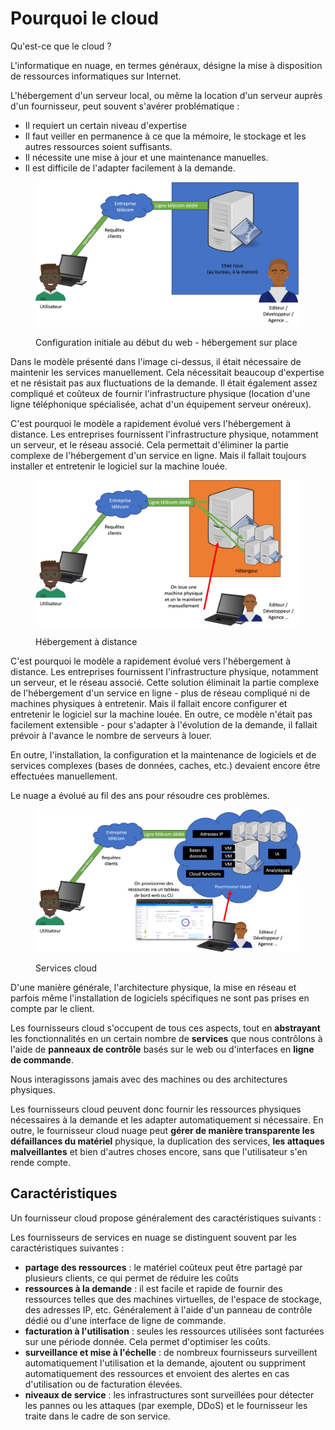 # Pourquoi le cloud

Qu'est-ce que le cloud ?

L'informatique en nuage, en termes généraux, désigne la mise à disposition de ressources informatiques sur Internet.

L'hébergement d'un serveur local, ou même la location d'un serveur auprès d'un fournisseur, peut souvent s'avérer problématique :

- Il requiert un certain niveau d'expertise
- Il faut veiller en permanence à ce que la mémoire, le stockage et les autres ressources soient suffisants.
- Il nécessite une mise à jour et une maintenance manuelles.
- Il est difficile de l'adapter facilement à la demande.

<figure><img src="../graphics/self-hosting.png" alt=""><figcaption><p>Configuration initiale au début du web - hébergement sur place</p></figcaption></figure>

Dans le modèle présenté dans l'image ci-dessus, il était nécessaire de maintenir les services manuellement. Cela nécessitait beaucoup d'expertise et ne résistait pas aux fluctuations de la demande. Il était également assez compliqué et coûteux de fournir l'infrastructure physique (location d'une ligne téléphonique spécialisée, achat d'un équipement serveur onéreux).

C'est pourquoi le modèle a rapidement évolué vers l'hébergement à distance. Les entreprises fournissent l'infrastructure physique, notamment un serveur, et le réseau associé.
Cela permettait d'éliminer la partie complexe de l'hébergement d'un service en ligne. Mais il fallait toujours installer et entretenir le logiciel sur la machine louée.

<figure><img src="../graphics/web-hosting.png" alt=""><figcaption><p>Hébergement à distance</p></figcaption></figure>

C'est pourquoi le modèle a rapidement évolué vers l'hébergement à distance. Les entreprises fournissent l'infrastructure physique, notamment un serveur, et le réseau associé.
Cette solution éliminait la partie complexe de l'hébergement d'un service en ligne - plus de réseau compliqué ni de machines physiques à entretenir. Mais il fallait encore configurer et entretenir le logiciel sur la machine louée. En outre, ce modèle n'était pas facilement extensible - pour s'adapter à l'évolution de la demande, il fallait prévoir à l'avance le nombre de serveurs à louer.

En outre, l'installation, la configuration et la maintenance de logiciels et de services complexes (bases de données, caches, etc.) devaient encore être effectuées manuellement.

Le nuage a évolué au fil des ans pour résoudre ces problèmes.

<figure><img src="../graphics/cloud-hosting.png" alt=""><figcaption><p>Services cloud</p></figcaption></figure>


D'une manière générale, l'architecture physique, la mise en réseau et parfois même l'installation de logiciels spécifiques ne sont pas prises en compte par le client.

Les fournisseurs cloud s'occupent de tous ces aspects, tout en **abstrayant** les fonctionnalités en un certain nombre de **services** que nous contrôlons à l'aide de **panneaux de contrôle** basés sur le web ou d'interfaces en **ligne de commande**.

Nous interagissons jamais avec des machines ou des architectures physiques.

Les fournisseurs cloud peuvent donc fournir les ressources physiques nécessaires à la demande et les adapter automatiquement si nécessaire. En outre, le fournisseur cloud nuage peut **gérer de manière transparente les défaillances du matériel** physique, la duplication des services, **les attaques malveillantes** et bien d'autres choses encore, sans que l'utilisateur s'en rende compte.

## Caractéristiques

Un fournisseur cloud propose généralement des caractéristiques suivants :

Les fournisseurs de services en nuage se distinguent souvent par les caractéristiques suivantes :

- **partage des ressources** : le matériel coûteux peut être partagé par plusieurs clients, ce qui permet de réduire les coûts
- **ressources à la demande** : il est facile et rapide de fournir des ressources telles que des machines virtuelles, de l'espace de stockage, des adresses IP, etc. Généralement à l'aide d'un panneau de contrôle dédié ou d'une interface de ligne de commande.
- **facturation à l'utilisation** : seules les ressources utilisées sont facturées sur une période donnée. Cela permet d'optimiser les coûts.
- **surveillance et mise à l'échelle** : de nombreux fournisseurs surveillent automatiquement l'utilisation et la demande, ajoutent ou suppriment automatiquement des ressources et envoient des alertes en cas d'utilisation ou de facturation élevées.
- **niveaux de service** : les infrastructures sont surveillées pour détecter les pannes ou les attaques (par exemple, DDoS) et le fournisseur les traite dans le cadre de son service.
